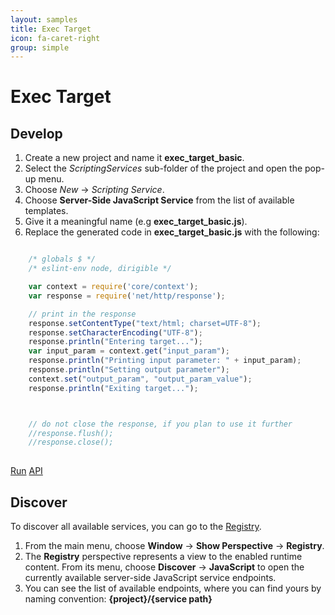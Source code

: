 ```yaml
---
layout: samples
title: Exec Target
icon: fa-caret-right
group: simple
---
```


Exec Target
===

Develop
--

1. Create a new project and name it **exec_target_basic**.
2. Select the *ScriptingServices* sub-folder of the project and open the pop-up menu.
3. Choose *New* -> *Scripting Service*.
4. Choose **Server-Side JavaScript Service** from the list of available templates.
5. Give it a meaningful name (e.g **exec_target_basic.js**).
6. Replace the generated code in **exec_target_basic.js** with the following:

```javascript

	/* globals $ */
	/* eslint-env node, dirigible */

	var context = require('core/context');
	var response = require('net/http/response');

	// print in the response
	response.setContentType("text/html; charset=UTF-8");
	response.setCharacterEncoding("UTF-8");
	response.println("Entering target...");
	var input_param = context.get("input_param");
	response.println("Printing input parameter: " + input_param);
	response.println("Setting output parameter");
	context.set("output_param", "output_param_value");
	response.println("Exiting target...");



	// do not close the response, if you plan to use it further
	//response.flush();
	//response.close();
	
```

<div class="btn-toolbar pull-right">
	<a class="btn btn-warning" href="http://dirigible.eclipse.org/services/ui/anonymous.html?git=https://github.com/dirigiblelabs/sample_service_exec_target_basic.git">Run</a>
	<a class="btn btn-info" href="http://www.dirigible.io/api/exec.html">API</a>
</div>

Discover
--
To discover all available services, you can go to the [Registry](../help/registry.html).

1. From the main menu, choose **Window** -> **Show Perspective** -> **Registry**.
2. The **Registry** perspective represents a view to the enabled runtime content. From its menu, choose **Discover** -> **JavaScript** to open the currently available server-side JavaScript service endpoints.
3. You can see the list of available endpoints, where you can find yours by naming convention: **{project}/{service path}**

